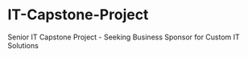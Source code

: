 # IT-Capstone-Project
Senior IT Capstone Project - Seeking Business Sponsor for Custom IT Solutions
